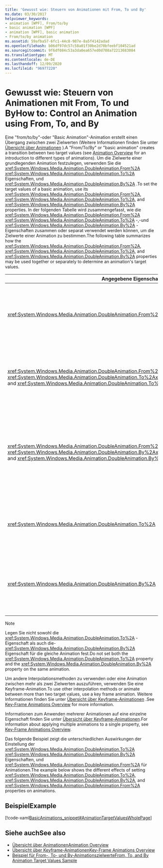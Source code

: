 ```yaml
---
title: 'Gewusst wie: Steuern von Animationen mit From, To und By'
ms.date: 03/30/2017
helpviewer_keywords:
- animation [WPF], From/to/by
- basic animation [WPF]
- animation [WPF], basic animation
- From/to/by animation
ms.assetid: 59afba57-6fc1-44c8-987e-8a5f4142adad
ms.openlocfilehash: b06df97dc57c58a01f30be2d70bfeebf104521ad
ms.sourcegitcommit: 9f6df084c53a3da0ea657ed0d708a72213683084
ms.translationtype: MT
ms.contentlocale: de-DE
ms.lasthandoff: 12/09/2020
ms.locfileid: "96977220"
---
```

# <a name="how-to-control-an-animation-using-from-to-and-by"></a><span data-ttu-id="d0213-102">Gewusst wie: Steuern von Animationen mit From, To und By</span><span class="sxs-lookup"><span data-stu-id="d0213-102">How to: Control an Animation using From, To, and By</span></span>
<span data-ttu-id="d0213-103">Eine "from/to/by"-oder "Basic Animation"-Animation erstellt einen Übergang zwischen zwei Zielwerten (Weitere Informationen finden Sie unter [Übersicht über Animationen](animation-overview.md) ).</span><span class="sxs-lookup"><span data-stu-id="d0213-103">A "From/To/By" or "basic animation" creates a transition between two target values (see [Animation Overview](animation-overview.md) for an introduction to different types of animations).</span></span> <span data-ttu-id="d0213-104">Um die Zielwerte einer grundlegenden Animation festzulegen, verwenden Sie die <xref:System.Windows.Media.Animation.DoubleAnimation.From%2A> <xref:System.Windows.Media.Animation.DoubleAnimation.To%2A> Eigenschaften, und <xref:System.Windows.Media.Animation.DoubleAnimation.By%2A> .</span><span class="sxs-lookup"><span data-stu-id="d0213-104">To set the target values of a basic animation, use its <xref:System.Windows.Media.Animation.DoubleAnimation.From%2A>, <xref:System.Windows.Media.Animation.DoubleAnimation.To%2A>, and <xref:System.Windows.Media.Animation.DoubleAnimation.By%2A> properties.</span></span>  <span data-ttu-id="d0213-105">In der folgenden Tabelle wird zusammengefasst, wie die <xref:System.Windows.Media.Animation.DoubleAnimation.From%2A> <xref:System.Windows.Media.Animation.DoubleAnimation.To%2A> -,-und <xref:System.Windows.Media.Animation.DoubleAnimation.By%2A> -Eigenschaften zusammen oder separat verwendet werden können, um die Zielwerte einer Animation zu bestimmen.</span><span class="sxs-lookup"><span data-stu-id="d0213-105">The following table summarizes how the <xref:System.Windows.Media.Animation.DoubleAnimation.From%2A>, <xref:System.Windows.Media.Animation.DoubleAnimation.To%2A>, and <xref:System.Windows.Media.Animation.DoubleAnimation.By%2A> properties may be used together or separately to determine an animation's target values.</span></span>  
  
|<span data-ttu-id="d0213-106">Angegebene Eigenschaften</span><span class="sxs-lookup"><span data-stu-id="d0213-106">Properties specified</span></span>|<span data-ttu-id="d0213-107">Resultierendes Verhalten</span><span class="sxs-lookup"><span data-stu-id="d0213-107">Resulting behavior</span></span>|  
|--------------------------|------------------------|  
|<xref:System.Windows.Media.Animation.DoubleAnimation.From%2A>|<span data-ttu-id="d0213-108">Die Animation wechselt von dem Wert, der von der- <xref:System.Windows.Media.Animation.DoubleAnimation.From%2A> Eigenschaft angegeben wird, zum Basiswert der zu animierenden Eigenschaft oder zum Ausgabewert einer vorherigen Animation, je nachdem, wie die vorherige Animation konfiguriert wurde.</span><span class="sxs-lookup"><span data-stu-id="d0213-108">The animation progresses from the value specified by the <xref:System.Windows.Media.Animation.DoubleAnimation.From%2A> property to the base value of the property being animated or to a previous animation's output value, depending on how the previous animation is configured.</span></span>|  
|<span data-ttu-id="d0213-109"><xref:System.Windows.Media.Animation.DoubleAnimation.From%2A> und <xref:System.Windows.Media.Animation.DoubleAnimation.To%2A></span><span class="sxs-lookup"><span data-stu-id="d0213-109"><xref:System.Windows.Media.Animation.DoubleAnimation.From%2A> and <xref:System.Windows.Media.Animation.DoubleAnimation.To%2A></span></span>|<span data-ttu-id="d0213-110">Die Animation verläuft von dem Wert, der von der-Eigenschaft angegeben wird <xref:System.Windows.Media.Animation.DoubleAnimation.From%2A> , mit dem von der-Eigenschaft angegebenen Wert <xref:System.Windows.Media.Animation.DoubleAnimation.To%2A> .</span><span class="sxs-lookup"><span data-stu-id="d0213-110">The animation progresses from the value specified by the <xref:System.Windows.Media.Animation.DoubleAnimation.From%2A> property to the value specified by the <xref:System.Windows.Media.Animation.DoubleAnimation.To%2A> property.</span></span>|  
|<span data-ttu-id="d0213-111"><xref:System.Windows.Media.Animation.DoubleAnimation.From%2A> und <xref:System.Windows.Media.Animation.DoubleAnimation.By%2A></span><span class="sxs-lookup"><span data-stu-id="d0213-111"><xref:System.Windows.Media.Animation.DoubleAnimation.From%2A> and <xref:System.Windows.Media.Animation.DoubleAnimation.By%2A></span></span>|<span data-ttu-id="d0213-112">Die Animation wechselt von dem Wert, der von der <xref:System.Windows.Media.Animation.DoubleAnimation.From%2A> -Eigenschaft angegeben wird, zu dem Wert, der durch die Summe der <xref:System.Windows.Media.Animation.DoubleAnimation.From%2A> Eigenschaften und angegeben wird <xref:System.Windows.Media.Animation.DoubleAnimation.By%2A> .</span><span class="sxs-lookup"><span data-stu-id="d0213-112">The animation progresses from the value specified by the <xref:System.Windows.Media.Animation.DoubleAnimation.From%2A> property to the value specified by the sum of the <xref:System.Windows.Media.Animation.DoubleAnimation.From%2A> and <xref:System.Windows.Media.Animation.DoubleAnimation.By%2A> properties.</span></span>|  
|<xref:System.Windows.Media.Animation.DoubleAnimation.To%2A>|<span data-ttu-id="d0213-113">Die Animation verläuft vom Basiswert der animierten Eigenschaft oder vom Ausgabewert einer vorherigen Animation bis zu dem Wert, der von der-Eigenschaft angegeben wird <xref:System.Windows.Media.Animation.DoubleAnimation.To%2A> .</span><span class="sxs-lookup"><span data-stu-id="d0213-113">The animation progresses from the animated property's base value or a previous animation's output value to the value specified by the <xref:System.Windows.Media.Animation.DoubleAnimation.To%2A> property.</span></span>|  
|<xref:System.Windows.Media.Animation.DoubleAnimation.By%2A>|<span data-ttu-id="d0213-114">Die Animation verläuft vom Basiswert der zu animierenden Eigenschaft oder vom Ausgabewert einer vorherigen Animation bis zur Summe dieses Werts und des Werts, der von der-Eigenschaft angegeben wird <xref:System.Windows.Media.Animation.DoubleAnimation.By%2A> .</span><span class="sxs-lookup"><span data-stu-id="d0213-114">The animation progresses from the base value of the property being animated or a previous animation's output value to the sum of that value and the value specified by the <xref:System.Windows.Media.Animation.DoubleAnimation.By%2A> property.</span></span>|  
  
> [!NOTE]
> <span data-ttu-id="d0213-115">Legen Sie nicht sowohl die <xref:System.Windows.Media.Animation.DoubleAnimation.To%2A> -Eigenschaft als auch die- <xref:System.Windows.Media.Animation.DoubleAnimation.By%2A> Eigenschaft für die gleiche Animation fest.</span><span class="sxs-lookup"><span data-stu-id="d0213-115">Do not set both the <xref:System.Windows.Media.Animation.DoubleAnimation.To%2A> property and the <xref:System.Windows.Media.Animation.DoubleAnimation.By%2A> property on the same animation.</span></span>  
  
 <span data-ttu-id="d0213-116">Um andere Interpolationsmethoden zu verwenden oder eine Animation zwischen mehr als zwei Zielwerten auszuführen, verwenden Sie eine Keyframe-Animation.</span><span class="sxs-lookup"><span data-stu-id="d0213-116">To use other interpolation methods or animate between more than two target values, use a key frame animation.</span></span> <span data-ttu-id="d0213-117">Weitere Informationen finden Sie unter [Übersicht über Keyframe-Animationen](key-frame-animations-overview.md) .</span><span class="sxs-lookup"><span data-stu-id="d0213-117">See [Key-Frame Animations Overview](key-frame-animations-overview.md) for more information.</span></span>  
  
 <span data-ttu-id="d0213-118">Informationen zum Anwenden mehrerer Animationen auf eine einzelne Eigenschaft finden Sie unter [Übersicht über Keyframe-Animationen](key-frame-animations-overview.md).</span><span class="sxs-lookup"><span data-stu-id="d0213-118">For information about applying multiple animations to a single property, see [Key-Frame Animations Overview](key-frame-animations-overview.md).</span></span>  
  
 <span data-ttu-id="d0213-119">Das folgende Beispiel zeigt die unterschiedlichen Auswirkungen der Einstellung der <xref:System.Windows.Media.Animation.DoubleAnimation.To%2A> <xref:System.Windows.Media.Animation.DoubleAnimation.By%2A> Eigenschaften, und <xref:System.Windows.Media.Animation.DoubleAnimation.From%2A> für Animationen.</span><span class="sxs-lookup"><span data-stu-id="d0213-119">The example below shows the different effects of setting <xref:System.Windows.Media.Animation.DoubleAnimation.To%2A>, <xref:System.Windows.Media.Animation.DoubleAnimation.By%2A>, and <xref:System.Windows.Media.Animation.DoubleAnimation.From%2A> properties on animations.</span></span>  
  
## <a name="example"></a><span data-ttu-id="d0213-120">Beispiel</span><span class="sxs-lookup"><span data-stu-id="d0213-120">Example</span></span>  
 [!code-xaml[BasicAnimations_snippet#AnimationTargetValuesWholePage](~/samples/snippets/csharp/VS_Snippets_Wpf/BasicAnimations_snippet/CS/AnimationTargetValuesExample.xaml#animationtargetvalueswholepage)]  
  
## <a name="see-also"></a><span data-ttu-id="d0213-121">Siehe auch</span><span class="sxs-lookup"><span data-stu-id="d0213-121">See also</span></span>

- [<span data-ttu-id="d0213-122">Übersicht über Animationen</span><span class="sxs-lookup"><span data-stu-id="d0213-122">Animation Overview</span></span>](animation-overview.md)
- [<span data-ttu-id="d0213-123">Übersicht über Keyframe-Animationen</span><span class="sxs-lookup"><span data-stu-id="d0213-123">Key-Frame Animations Overview</span></span>](key-frame-animations-overview.md)
- [<span data-ttu-id="d0213-124">Beispiel für From-, To- und By-Animationszielwerte</span><span class="sxs-lookup"><span data-stu-id="d0213-124">From, To, and By Animation Target Values Sample</span></span>](https://github.com/Microsoft/WPF-Samples/tree/master/Animation/TargetValues)

